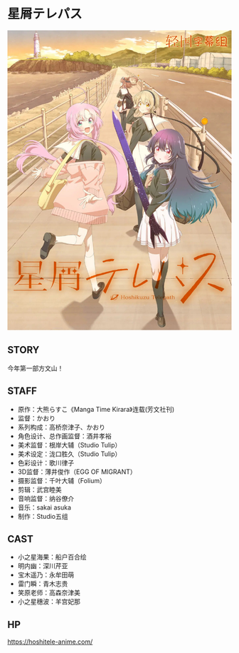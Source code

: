 # 星屑テレパス

![poster](poster.png)

## STORY

今年第一部方文山！

## STAFF

- 原作：大熊らすこ《Manga Time Kirara》连载(芳文社刊)
- 监督：かおり
- 系列构成：高桥奈津子、かおり
- 角色设计、总作画监督：酒井孝裕
- 美术监督：根岸大辅（Studio Tulip）
- 美术设定：泷口胜久（Studio Tulip）
- 色彩设计：歌川律子
- 3D监督：薄井俊作（EGG OF MIGRANT）
- 摄影监督：千叶大辅（Folium）
- 剪辑：武宫睦美
- 音响监督：纳谷僚介
- 音乐：sakai asuka
- 制作：Studio五组

## CAST

- 小之星海果：船户百合绘
- 明内幽：深川芹亚
- 宝木遥乃：永牟田萌
- 雷门瞬：青木志贵
- 笑原老师：高森奈津美
- 小之星穗波：羊宫妃那

## HP

https://hoshitele-anime.com/